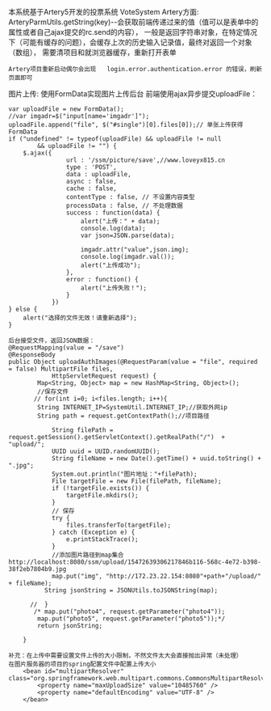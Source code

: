 本系统基于Artery5开发的投票系统
VoteSystem 
Artery方面:
	ArteryParmUtils.getString(key)--会获取前端传递过来的值（值可以是表单中的属性或者自己ajax提交的rc.send的内容），
	一般是返回字符串对象，在特定情况下（可能有缓存的问题），会缓存上次的历史输入记录值，最终对返回一个对象（数组），
	需要清项目和就浏览器缓存，重新打开表单
	
	Artery项目重新启动偶尔会出现	login.error.authentication.error 的错误，刷新页面即可
	
图片上传:
	使用FormData实现图片上传后台
	前端使用ajax异步提交uploadFile：
	
	var uploadFile = new FormData();
	//var imgadr=$("input[name='imgadr']");
	uploadFile.append("file", $("#single")[0].files[0]);// 单张上传获得FormData
	if ("undefined" != typeof(uploadFile) && uploadFile != null
			&& uploadFile != "") {
		$.ajax({
					url : '/ssm/picture/save',//www.loveyx815.cn
					type : 'POST',
					data : uploadFile,
					async : false,
					cache : false,
					contentType : false, // 不设置内容类型
					processData : false, // 不处理数据
					success : function(data) {
						alert("上传：" + data);
						console.log(data);
						var json=JSON.parse(data);
						
						imgadr.attr("value",json.img);
						console.log(imgadr.val());
						alert("上传成功");
					},
					error : function() {
						alert("上传失败！");
					}
				})
	} else {
		alert("选择的文件无效！请重新选择");
	}

	后台接受文件，返回JSON数据：
	@RequestMapping(value = "/save")
    @ResponseBody
    public Object uploadAuthImages(@RequestParam(value = "file", required = false) MultipartFile files, 
                HttpServletRequest request) {
            Map<String, Object> map = new HashMap<String, Object>();
            //保存文件  
           // for(int i=0; i<files.length; i++){
            String INTERNET_IP=SystemUtil.INTERNET_IP;//获取外网ip
            String path = request.getContextPath();//项目路径
          
                String filePath = request.getSession().getServletContext().getRealPath("/")  + "upload/";
                UUID uuid = UUID.randomUUID();
                String fileName = new Date().getTime() + uuid.toString() + ".jpg";
                System.out.println("图片地址："+filePath);
                File targetFile = new File(filePath, fileName);
                if (!targetFile.exists()) {
                    targetFile.mkdirs();
                }
                // 保存
                try {
                    files.transferTo(targetFile);
                } catch (Exception e) {
                    e.printStackTrace();
                }
                //添加图片路径到map集合http://localhost:8080/ssm/upload/15472639306217846b116-568c-4e72-b398-38f2eb7804b9.jpg
                map.put("img", "http://172.23.22.154:8080"+path+"/upload/" + fileName);
              String jsonString = JSONUtils.toJSONString(map);
               
          //  }
           /* map.put("photo4", request.getParameter("photo4"));
            map.put("photo5", request.getParameter("photo5"));*/
            return jsonString;

        }
		
	补充：在上传中需要设置文件上传的大小限制，不然文件太大会直接抛出异常（未处理）
	在图片服务器的项目的spring配置文件中配置上传大小
		<bean id="multipartResolver" class="org.springframework.web.multipart.commons.CommonsMultipartResolver">
			<property name="maxUploadSize" value="10485760" />
			<property name="defaultEncoding" value="UTF-8" />
		</bean>
